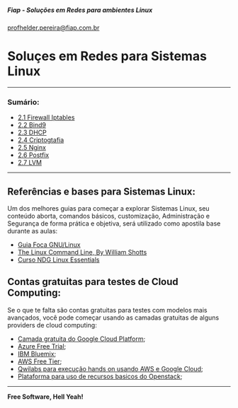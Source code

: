 ##### Fiap - Soluções em Redes para ambientes Linux
profhelder.pereira@fiap.com.br

# Soluçes em Redes para Sistemas Linux
---

### Sumário:

- [2.1 Firewall Iptables](https://github.com/helcorin/fiapLinux/content/tree/master/Firewall-Iptables)
- [2.2 Bind9](https://github.com/helcorin/fiapLinux/content/tree/master/Bind9)
- [2.3 DHCP](https://github.com/helcorin/fiapLinux/content/tree/master/ISC-DHCP-Server)
- [2.4 Criptogtafia](https://github.com/helcorin/fiapLinux/content/tree/master/Criptografia)
- [2.5 Nginx](https://github.com/helcorin/fiapLinux/content/tree/master/Nginx)
- [2.6 Postfix](https://github.com/helcorin/fiapLinux/content/tree/master/Postfix)
- [2.7 LVM](https://github.com/helcorin/fiapLinux/content/tree/master/LVM)


---

## Referências e bases para Sistemas Linux:

Um dos melhores guias para começar a explorar Sistemas Linux, seu conteúdo aborta, comandos básicos, customização, Administração e Segurança de forma prática e objetiva, será utilizado como apostila base durante as aulas:

- [Guia Foca GNU/Linux](http://www.guiafoca.org/)
- [The Linux Command Line, By William Shotts](http://linuxcommand.org/tlcl.php)
- [Curso NDG Linux Essentials](https://www.netacad.com/pt/courses/ndg-linux-essentials/)


## Contas gratuitas para testes de Cloud Computing:

Se o que te falta são contas gratuitas para testes com modelos mais avançados, você pode começar usando as camadas gratuitas de alguns providers de cloud computing:

 - [Camada gratuita do Google Cloud Platform](https://cloud.google.com/free/?hl=pt-br);
 - [Azure Free Trial](https://azure.microsoft.com/en-us/offers/ms-azr-0044p/);
 - [IBM Bluemix](https://ibm.onthehub.com/);
 - [AWS Free Tier](https://aws.amazon.com/free/);
 - [Qwilabs para execução hands on usando AWS e Google Cloud](https://qwiklabs.com/?locale=pt_BR);
 - [Plataforma para uso de recursos basicos do Openstack](http://trystack.org/);

----

**Free Software, Hell Yeah!**
